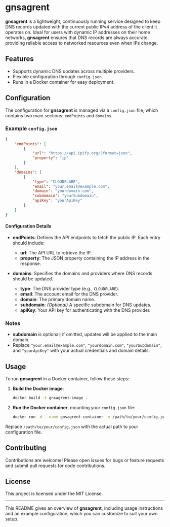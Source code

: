 # gnsagrent

**gnsagrent** is a lightweight, continuously running service designed to keep DNS records updated with the current public IPv4 address of the client it operates on. Ideal for users with dynamic IP addresses on their home networks, **gnsagrent** ensures that DNS records are always accurate, providing reliable access to networked resources even when IPs change.


## Features

- Supports dynamic DNS updates across multiple providers.
- Flexible configuration through `config.json`.
- Runs in a Docker container for easy deployment.

## Configuration

The configuration for **gnsagrent** is managed via a `config.json` file, which contains two main sections: `endPoints` and `domains`.

### Example `config.json`

```json
{
    "endPoints": [
        {
            "url": "https://api.ipify.org/?format=json",
            "property": "ip"
        }
    ],
    "domains": [
        {
            "type": "CLOUDFLARE",
            "email": "your.email@example.com",
            "domain": "yourdomain.com",
            "subdomain": "yourSubdomain",
            "apiKey": "yourApiKey"
        }
    ]
}
```

#### Configuration Details

- **endPoints**: Defines the API endpoints to fetch the public IP. Each entry should include:
  - **url**: The API URL to retrieve the IP.
  - **property**: The JSON property containing the IP address in the response.

- **domains**: Specifies the domains and providers where DNS records should be updated.
  - **type**: The DNS provider type (e.g., `CLOUDFLARE`).
  - **email**: The account email for the DNS provider.
  - **domain**: The primary domain name.
  - **subdomain**: *(Optional)* A specific subdomain for DNS updates.
  - **apiKey**: Your API key for authenticating with the DNS provider.

### Notes

- **subdomain** is optional; if omitted, updates will be applied to the main domain.
- Replace `"your.email@example.com"`, `"yourdomain.com"`, `"yourSubdomain"`, and `"yourApiKey"` with your actual credentials and domain details.

## Usage

To run **gnsagrent** in a Docker container, follow these steps:

1. **Build the Docker image**:
    ```bash
    docker build -t gnsagrent-image .
    ```

2. **Run the Docker container**, mounting your `config.json` file:
    ```bash
    docker run -d --name gnsagrent-container -v /path/to/your/config.json:/app/config.json gnsagrent-image
    ```

Replace `/path/to/your/config.json` with the actual path to your configuration file.

## Contributing

Contributions are welcome! Please open issues for bugs or feature requests and submit pull requests for code contributions.

## License

This project is licensed under the MIT License.

--- 

This README gives an overview of **gnsagrent**, including usage instructions and an example configuration, which you can customize to suit your own setup.